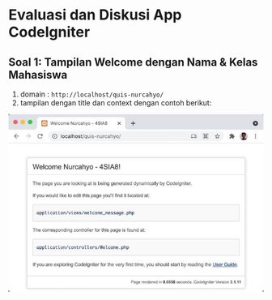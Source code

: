# Evaluasi dan Diskusi App CodeIgniter

## Soal 1: Tampilan Welcome dengan Nama & Kelas Mahasiswa

1. domain : `http://localhost/quis-nurcahyo/`
2. tampilan dengan title dan context dengan contoh berikut:

![](/welcome02.jpg)
